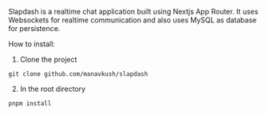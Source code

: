 Slapdash is a realtime chat application built using Nextjs App Router.
It uses Websockets for realtime communication and also uses MySQL as database for persistence.

How to install:
1. Clone the project
```
git clone github.com/manavkush/slapdash
```

2. In the root directory
```
pnpm install
```

